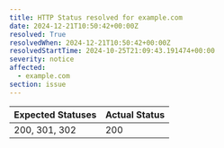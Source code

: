 ```yaml
---
title: HTTP Status resolved for example.com
date: 2024-12-21T10:50:42+00:00Z
resolved: True
resolvedWhen: 2024-12-21T10:50:42+00:00Z
resolvedStartTime: 2024-10-25T21:09:43.191474+00:00
severity: notice
affected:
  - example.com
section: issue
---
```


| Expected Statuses | Actual Status  |
|-------------------|----------------|
| 200, 301, 302 | 200 |
